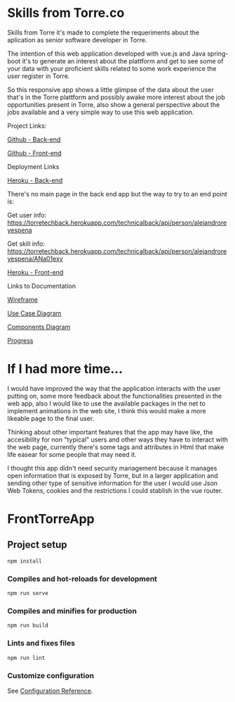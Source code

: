 # Skills from Torre.co

Skills from Torre it's made to complete the requeriments about the aplication as senior software developer in Torre.

The intention of this web application developed with vue.js and Java spring-boot it's to generate an interest about the plattform and get to see some of your data with your proficient skills related to some work experience the user register in Torre.

So this responsive app shows a little glimpse of the data about the user that's in the Torre plattform and possibly awake more interest about the job opportunities present in Torre, also show a general perspective about the jobs available and a very simple way to use this web application.

Project Links:

[Github - Back-end](https://github.com/travs15/BackTorreApp)

[Github - Front-end](https://github.com/travs15/FrontTorreApp)

Deployment Links

[Heroku - Back-end](https://torretechback.herokuapp.com/)

There's no main page in the back end app but the way to try to an end point is:

Get user info:
https://torretechback.herokuapp.com/technicalback/api/person/alejandroreyespena

Get skill info:
https://torretechback.herokuapp.com/technicalback/api/person/alejandroreyespena/ANa01exy

[Heroku - Front-end](https://torretechfront.herokuapp.com/)

Links to Documentation

[Wireframe](/wireframe.jpg)

[Use Case Diagram](/UseCaseModel.PNG)

[Components Diagram](/ComponentTechApplication.pdf)

[Progress](/Development_progress.log)

# If I had more time...
I would have improved the way that the application interacts with the user putting on, some more feedback about the functionalities presented in the web app, also I would like to use the available packages in the net to implement animations in the web site, I think this would make a more likeable page to the final user.

Thinking about other important features that the app may have like, the accesibility for non "typical" users and other ways they have to interact with the web page, currently there's some tags and attributes in Html that make life easear for some people that may need it.

I thought this app didn't need security management because it manages open information that is exposed by Torre, but in a larger application and sending other type of sensitive information  for the user I would use Json Web Tokens, cookies and the restrictions I could stablish in the vue router.


# FrontTorreApp

## Project setup
```
npm install
```

### Compiles and hot-reloads for development
```
npm run serve
```

### Compiles and minifies for production
```
npm run build
```

### Lints and fixes files
```
npm run lint
```

### Customize configuration
See [Configuration Reference](https://cli.vuejs.org/config/).

